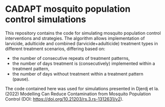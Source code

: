 # CADAPT mosquito population control simulations

This repository contains the code for simulating mosquito population control interventions and strategies. The algorithm allows implementation of larvicide, adulticide and combined (larvicide+adulticide) treatment types in different treatment scenarios, differing based on:
- the number of consecutive repeats of treatment patterns, 
- the number of days treatment is (consecutively) implemented within a treatment pattern,
- the number of days without treatment within a treatment pattern (pause).

The code contained here was used for simulations presented in Djerdj et la. (2022) Modelling Can Reduce Contamination from Mosquito Population Control (DOI: https://doi.org/10.21203/rs.3.rs-1312631/v2).